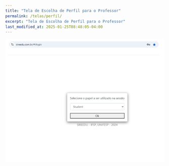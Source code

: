```yaml
---
title: "Tela de Escolha de Perfil para o Professor"
permalink: /telas/perfil/
excerpt: "Tela de Escolha de Perfil para o Professor"
last_modified_at: 2025-01-25T08:48:05-04:00
---
```


![telas](/assets/images/tela4.PNG)